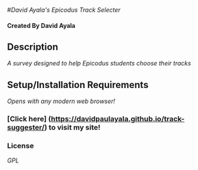 #_David Ayala's Epicodus Track Selecter_

#### Created By **David Ayala**

## Description

*A survey designed to help Epicodus students choose their tracks*

## Setup/Installation Requirements

*Opens with any modern web browser!*

### [Click here] (https://davidpaulayala.github.io/track-suggester/) to visit my site!

### License

*GPL*
